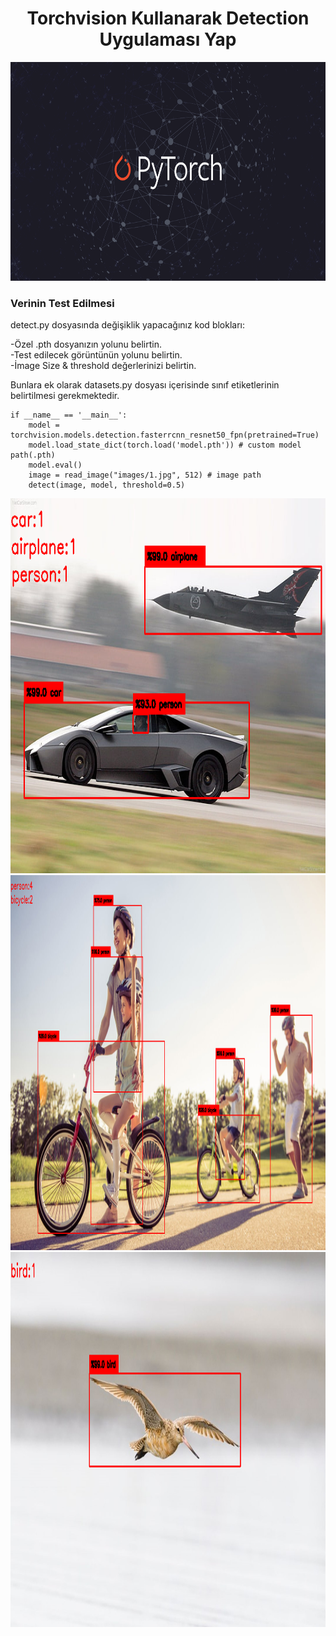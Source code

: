 <div align="center">
<h1>
  Torchvision Kullanarak Detection Uygulaması Yap
</h1>
  <img height="350" src="doc/pytorch.png"/>
</div>

### Verinin Test Edilmesi

detect.py dosyasında değişiklik yapacağınız kod blokları:

  -Özel .pth dosyanızın yolunu belirtin.<br/>
  -Test edilecek görüntünün yolunu belirtin.<br/>
  -İmage Size & threshold değerlerinizi belirtin.<br/>
  
Bunlara ek olarak datasets.py dosyası içerisinde sınıf etiketlerinin belirtilmesi gerekmektedir.
```
if __name__ == '__main__':
    model = torchvision.models.detection.fasterrcnn_resnet50_fpn(pretrained=True) 
    model.load_state_dict(torch.load('model.pth')) # custom model path(.pth)
    model.eval()
    image = read_image("images/1.jpg", 512) # image path
    detect(image, model, threshold=0.5)
```

<img height="600" src="outputs/mix_out.png"/>
<img height="600" src="outputs/p&b.png"/>
<img height="600" src="outputs/bird_out.png"/>

